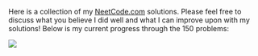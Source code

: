 Here is a collection of my <a href = "https://neetcode.io">NeetCode.com</a> solutions. Please feel free to discuss what you believe I did well and what I can improve upon with my solutions! Below is my current progress through the 150 problems:

<img src = "https://progress-bar.dev/7" />
